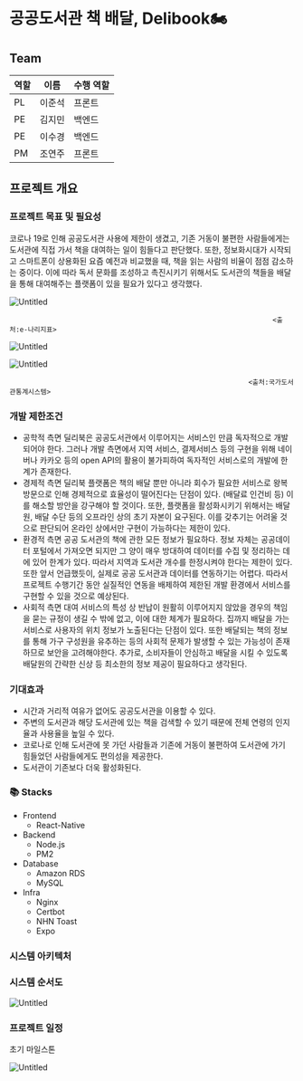 # 공공도서관 책 배달, Delibook🏍️

## Team

| 역할 | 이름 | 수행 역할 |
| --- | --- | --- |
| PL | 이준석 | 프론트 |
| PE | 김지민 | 백엔드 |
| PE | 이수경 | 백엔드 |
| PM | 조연주 | 프론트 |

## 프로젝트 개요

### 프로젝트 목표 및 필요성

코로나 19로 인해 공공도서관 사용에 제한이 생겼고, 기존 거동이 불편한 사람들에게는 도서관에 직접 가서 책을 대여하는 일이 힘들다고 판단했다. 또한, 정보화시대가 시작되고 스마트폰이 상용화된 요즘 예전과 비교했을 때, 책을 읽는 사람의 비율이 점점 감소하는 중이다. 이에 따라 독서 문화를 조성하고 촉진시키기 위해서도 도서관의 책들을 배달을 통해 대여해주는 플랫폼이 있을 필요가 있다고 생각했다.

![Untitled](https://s3-us-west-2.amazonaws.com/secure.notion-static.com/87ced41e-9703-4c6b-b825-fb5dcfaf4be1/Untitled.png)

                                                                     <출처:e-나리지표>

![Untitled](https://s3-us-west-2.amazonaws.com/secure.notion-static.com/73513237-36f9-4650-bd4f-58757afe8450/Untitled.png)

![Untitled](https://s3-us-west-2.amazonaws.com/secure.notion-static.com/471570ad-a50b-4fa6-ba8a-d2e3760aa084/Untitled.png)

                                                               <출처:국가도서관통계시스템>

### 개발 제한조건

- 공학적 측면
딜리북은 공공도서관에서 이루어지는 서비스인 만큼 독자적으로 개발되어야 한다. 그러나 개발 측면에서 지역 서비스, 결제서비스 등의 구현을 위해 네이버나 카카오 등의 open API의 활용이 불가피하여 독자적인 서비스로의 개발에 한계가 존재한다.
- 경제적 측면
딜리북 플랫폼은 책의 배달 뿐만 아니라 회수가 필요한 서비스로 왕복 방문으로 인해 경제적으로 효율성이 떨어진다는 단점이 있다. (배달료 인건비 등) 이를 해소할 방안을 강구해야 할 것이다.
또한, 플랫폼을 활성화시키기 위해서는 배달원, 배달 수단 등의 오프라인 상의 초기 자본이 요구된다. 이를 갖추기는 어려울 것으로 판단되어 온라인 상에서만 구현이 가능하다는 제한이 있다.
- 환경적 측면
공공 도서관의 책에 관한 모든 정보가 필요하다. 정보 자체는 공공데이터 포털에서 가져오면 되지만 그 양이 매우 방대하여 데이터를 수집 및 정리하는 데에 있어 한계가 있다. 따라서 지역과 도서관 개수를 한정시켜야 한다는 제한이 있다.
또한 앞서 언급했듯이, 실제로 공공 도서관과 데이터를 연동하기는 어렵다. 따라서 프로젝트 수행기간 동안 실질적인 연동을 배제하여 제한된 개발 환경에서 서비스를 구현할 수 있을 것으로 예상된다.
- 사회적 측면
대여 서비스의 특성 상 반납이 원활히 이루어지지 않았을 경우의 책임을 묻는 규정이 생길 수 밖에 없고, 이에 대한 체계가 필요하다.
집까지 배달을 가는 서비스로 사용자의 위치 정보가 노출된다는 단점이 있다. 또한 배달되는 책의 정보를 통해 가구 구성원을 유추하는 등의 사회적 문제가 발생할 수 있는 가능성이 존재하므로 보안을 고려해야한다.
추가로, 소비자들이 안심하고 배달을 시킬 수 있도록 배달원의 간략한 신상 등 최소한의 정보 제공이 필요하다고 생각된다.

### 기대효과

- 시간과 거리적 여유가 없어도 공공도서관을 이용할 수 있다.
- 주변의 도서관과 해당 도서관에 있는 책을 검색할 수 있기 때문에 전체 연령의 인지율과 사용율을 높일 수 있다.
- 코로나로 인해 도서관에 못 가던 사람들과 기존에 거동이 불편하여 도서관에 가기 힘들었던 사람들에게도 편의성을 제공한다.
- 도서관이 기존보다 더욱 활성화된다.

### 📚 Stacks
- Frontend
  - React-Native
- Backend
  - Node.js
  - PM2
- Database
  - Amazon RDS
  - MySQL
- Infra
  - Nginx
  - Certbot
  - NHN Toast
  - Expo

### 시스템 아키텍처

### 시스템 순서도

![Untitled](https://s3-us-west-2.amazonaws.com/secure.notion-static.com/50872d83-6d9b-45cb-901c-067435eb07f8/Untitled.png)

### 프로젝트 일정

초기 마일스톤

![Untitled](https://s3-us-west-2.amazonaws.com/secure.notion-static.com/ac0739cf-c2fc-4cf1-ba5d-51230e0164b4/Untitled.png)
